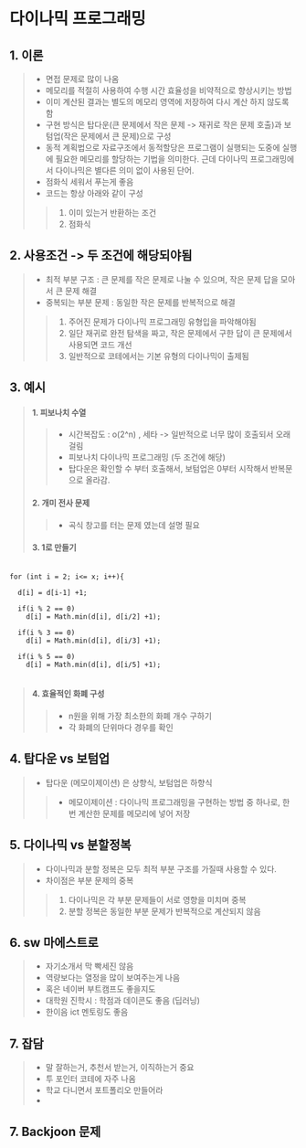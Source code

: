다이나믹 프로그래밍
======================


## 1. 이론
> 
> - 면접 문제로 많이 나옴
> - 메모리를 적절히 사용하여 수행 시간 효율성을 비약적으로 향상시키는 방법
> - 이미 계산된 결과는 별도의 메모리 영역에 저장하여 다시 계산 하지 않도록 함
> - 구현 방식은 탑다운(큰 문제에서 작은 문제 -> 재귀로 작은 문제 호출)과 보텀업(작은 문제에서 큰 문제)으로 구성
> - 동적 계획법으로 자료구조에서 동적할당은 프로그램이 실행되는 도중에 실행에 필요한 메모리를 할당하는 기법을 의미한다. 근데 다이나믹 프로그래밍에서 다이나믹은 별다른 의미 없이 사용된 단어.
> - 점화식 세워서 푸는게 좋음
> - 코드는 항상 아래와 같이 구성
> > 1. 이미 있는거 반환하는 조건
> > 2. 점화식



## 2. 사용조건 -> 두 조건에 해당되야됨
> 
> - 최적 부분 구조 : 큰 문제를 작은 문제로 나눌 수 있으며, 작은 문제 답을 모아서 큰 문제 해결
> - 중복되는 부분 문제 : 동일한 작은 문제를 반복적으로 해결
> >
> > 1. 주어진 문제가 다이나믹 프로그래밍 유형입을 파악해야됨
> > 2. 일단 재귀로 완전 탐색을 짜고, 작은 문제에서 구한 답이 큰 문제에서 사용되면 코드 개선
> > 3. 일반적으로 코테에서는 기본 유형의 다이나믹이 출제됨


## 3. 예시
> 
> #### 1. 피보나치 수열 
> >
> >  + 시간복잡도 : o(2^n) , 세타 -> 일반적으로 너무 많이 호출되서 오래 걸림
> >  + 피보나치 다이나믹 프로그래밍 (두 조건에 해당) 
> >  + 탑다운은 확인할 수 부터 호출해서, 보텀업은 0부터 시작해서 반복문으로 올라감.
> 
> #### 2. 개미 전사 문제 
> >  
> > + 곡식 창고를 터는 문제 였는데 설명 필요
> 
> #### 3. 1로 만들기 
<pre>
  <code>
for (int i = 2; i<= x; i++){

  d[i] = d[i-1] +1;
  
  if(i % 2 == 0)
    d[i] = Math.min(d[i], d[i/2] +1);
    
  if(i % 3 == 0)
    d[i] = Math.min(d[i], d[i/3] +1);
    
  if(i % 5 == 0)
    d[i] = Math.min(d[i], d[i/5] +1);   
  </code>
</pre>
> #### 4. 효율적인 화폐 구성
> > - n원을 위해 가장 최소한의 화폐 개수 구하기
> > - 각 화폐의 단위마다 경우를 확인

## 4. 탑다운 vs 보텀업
>
> - 탑다운 (메모이제이션) 은 상향식, 보텀업은 하향식
> >
> >  + 메모이제이션 : 다이나믹 프로그래밍을 구현하는 방법 중 하나로, 한 번 계산한 문제를 메모리에 넣어 저장

## 5. 다이나믹 vs 분할정복
>
> - 다이나믹과 분할 정복은 모두 최적 부분 구조를 가질때 사용할 수 있다.
> - 차이점은 부분 문제의 중복
> >
> > 1. 다이나믹은 각 부분 문제들이 서로 영향을 미치며 중복
> > 2. 분할 정복은 동일한 부분 문제가 반복적으로 계산되지 않음

## 6. sw 마에스트로
>
> - 자기소개서 막 빡세진 않음
> - 역량보다는 열정을 많이 보여주는게 나음
> - 혹은 네이버 부트캠프도 좋을지도
> - 대학원 진학시 : 학점과 데이콘도 좋음 (딥러닝)
> - 한이음 ict 멘토링도 좋음

## 7. 잡담
> - 말 잘하는거, 추천서 받는거, 이직하는거 중요
> - 투 포인터 코테에 자주 나옴
> - 학교 다니면서 포트폴리오 만들어라
> - 

## 7. Backjoon 문제
> 
